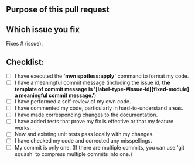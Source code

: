 <!--
*Thank you very much for contributing to ChunJun. We are happy that you want to help us improve ChunJun.*
-->

## Purpose of this pull request
<!-- Describe the purpose of this pull request. For example: This is fix the typo of code.-->

## Which issue you fix
Fixes # (issue).

## Checklist:

- [ ] I have executed the **'mvn spotless:apply'** command to format my code.
- [ ] I have a meaningful commit message (including the issue id, **the template of commit message is '[label-type-#issue-id][fixed-module] a meaningful commit message.'**)
- [ ] I have performed a self-review of my own code.
- [ ] I have commented my code, particularly in hard-to-understand areas.
- [ ] I have made corresponding changes to the documentation.
- [ ] I have added tests that prove my fix is effective or that my feature works.
- [ ] New and existing unit tests pass locally with my changes.
- [ ] I have checked my code and corrected any misspellings.
- [ ] My commit is only one. (If there are multiple commits, you can use 'git squash' to compress multiple commits into one.)
